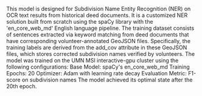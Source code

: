 This model is designed for Subdivision Name Entity Recognition (NER) on OCR text results from historical deed documents. It is a customized NER solution built from scratch using the spaCy library with the 'en_core_web_md' English language pipeline.
The training dataset consists of sentences extracted via keyword matching from deed documents that have corresponding volunteer-annotated GeoJSON files. Specifically, the training labels are derived from the add_cov attribute in these GeoJSON files, which stores corrected subdivision names verified by volunteers.
The model was trained on the UMN MSI interactive-gpu cluster using the following configurations:
Base Model: spaCy's en_core_web_md
Training Epochs: 20
Optimizer: Adam with learning rate decay
Evaluation Metric: F1-score on subdivision names
The model achieved its optimal state after the 20th epoch.